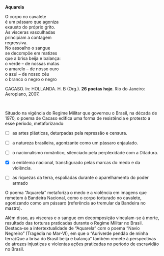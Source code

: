

**Aquarela**

O corpo no cavalete\
é um pássaro que agoniza\
exausto do próprio grito.\
As vísceras vasculhadas\
principiam a contagem\
regressiva.\
No assoalho o sangue\
se decompõe em matizes\
que a brisa beija e balança:\
ο verde – de nossas matas\
ο amarelo – de nosso ouro\
ο azul – de nosso céu\
ο branco o negro o negro

CACASO. In: HOLLANDA. H. B (Org.). **26 poetas hoje**. Rio do Janeiro: Aeroplano, 2007.

 

Situado na vigência do Regime Militar que governou o Brasil, na década de 1970, o poema de Cacaso edifica uma forma de resistência e protesto a esse período, metaforizando



- [ ] as artes plásticas, deturpadas pela repressão e censura.
- [ ] a natureza brasileira, agonizante como um pássaro enjaulado.
- [ ] o nacionalismo romântico, silenciado pela perplexidade com a Ditadura.
- [x] o emblema nacional, transfigurado pelas marcas do medo e da violência.
- [ ] as riquezas da terra, espoliadas durante o aparelhamento do poder armado


O poema “Aquarela” metaforiza o medo e a violência em imagens que remetem à Bandeira Nacional, como o corpo torturado no cavalete, agonizando como um pássaro (referência ao tremular da Bandeira no mastro).

Além disso, as vísceras e o sangue em decomposição vinculam-se à morte, resultado das torturas praticadas durante o Regime Militar no Brasil. Destaca-se a intertextualidade de “Aquarela” com o poema “Navio Negreiro” (Tragédia no Mar-VI), em que o “Auriverde pendão de minha terra/Que a brisa do Brasil beija e balança” também remete à perspectivas de atrozes injustiças e violentas ações praticadas no período de escravidão no Brasil.
